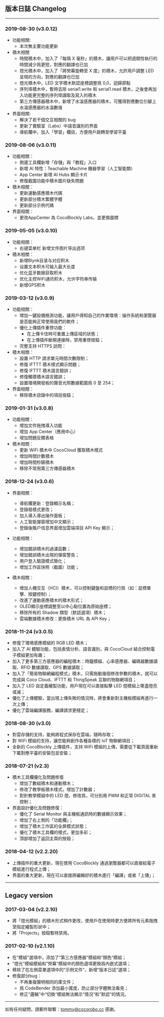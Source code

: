 ## 版本日誌 Changelog
- - -
### 2019-08-30 (v3.0.12)

* 功能相關:
    * 本次無主要功能更新
* 積木相關
    * 時間積木中，加入了「每隔 X 毫秒」的積木，讓用戶可以把週期性執行的時間減少爲更短，對應的翻譯也已加
    * 燈光積木中，加入了「將熒幕旋轉至 X 度」的積木，允許用戶調整 LED 呈現的方向，對應的翻譯也已加
    * 燈光積木中，LED 文字積木默認座標調整爲 0,0，迴歸原點
    * 序列埠積木中，暫時去除 serial1.write 和 serial1.read 積木，之後會再加入功能更完整的序列埠讀取及寫入的積木
    * 第三方傳感器積木中，新增了水溫感應器的積木，可獲得對應數位引腳上水溫感應器的水溫數值
* 界面相關:
    * 解決了若干個交互相關的 bug
    * 更新了實驗室（Labs）中語音識別的界面
    * 導航欄中，加入「學習」欄目，方便用戶跳轉至學習平臺

### 2019-08-06 (v3.0.11)

* 功能相關：
    * 側邊工具欄新增「存儲」與「教程」入口
    * 新增 AI 特性：Teachable Machine 機器學習（人工智能類）
    * App Center 新增 AI Hubs 顯示卡片
    * 修復截圖功能中積木圖片缺失問題
* 積木相關：
    * 更新運動感應積木代碼
    * 更新部分積木繁體字體
    * 更新部分示例代碼
* 界面相關：
    * 更改AppCenter 為 CocoBlockly Labs，並更換圖標

### 2019-05-05 (v3.0.10)

* 功能相關：
    * 右键菜单栏 新增文件图片导出选项
* 積木相關：
    * 新增Blynk目录与对应积木
    * 设置文本积木可输入最大长度
    * 优化蓝牙数据获取积木
    * 优化主控WiFi通讯积木，允许字符串传输
    * 新增GPS积木

### 2019-03-12 (v3.0.9)

* 功能相關：
    * 增加一鍵設備檢測功能，讓用戶得知自己的作業環境：操作系統和瀏覽器是否能夠正常使用我們的軟件；
    * 優化上傳插件重啓功能：
        * 在上傳卡住時可重置上傳區域的狀態；
        * 在上傳插件斷開連接時，禁用重啓按鈕；
    * 完整支持 HTTPS 訪問：
* 積木相關：
    * 設置 HTTP 請求單元時間次數限制；
    * 修復 IFTTT 積木樣式顯示問題；
    * 修復 IFTTT 積木語言錯誤；
    * 修復觸摸積木語言錯誤；
    * 設置環境開發板的聲音光照數據範圍爲 0 至 254；
* 界面相關：
    * 移除積木目錄中的項目按鈕；

### 2019-01-31 (v3.0.8)

* 功能相關：
    * 增加文件拖拽導入功能
    * 增加 App Center（應用中心）
    * 增加問題反饋表格
* 積木相關：
    * 更新 WiFi 積木中 CocoCloud 獲取積木樣式
    * 增加時間計數積木
    * 增加時間秒錶積木
    * 移除不常用第三方傳感器積木

### 2018-12-24 (v3.0.6)

* 界面相關：
    * 導航欄更新：登錄顯示名稱；
    * 登錄框樣式更改；
    * 加入導入導出操作面板；
    * 人工智能彈窗增加中文顯示；
    * 登錄後賬户信息界面增加雲端項目 API Key 顯示；

* 功能相關：
    * 增加錯誤積木的過濾函數；
    * 增加錯誤積木出現的彈窗警告；
    * 用户登入驗證模式簡化；
    * 增加工作區快照（截圖）功能；

* 積木相關：
    * 增加人機交互（HCI）積木，可以控制鍵盤和鼠標的行爲（如：鼠標單擊、按鍵控制）；
    * 改進了運動感應積木的積木形式；
    * OLED顯示座標調整至以中心點位置為原始座標；
    * 移除所有的 Shadow 類型（默認選項）積木；
    * 雲端數據積木修改：更換積木 URL 為 API Key；

### 2018-11-24 (v3.0.5)

* 修復了環境感應模組的 RGB LED 積木；
* 加入了 AI 體驗功能，包括表情分析、語音識別，與 CocoCloud 結合控制電子模組更加有趣；
* 加入了更多第三方感應器的編程積木：時鐘模組、心率感應器、編碼器數據讀取、RFID 數據讀取、GPS 數據讀取；
* 加入了「簡易物聯網編程模式」積木，只需拖動幾個修改參數的積木，就可以完成與 Coco Cloud、IFTTT 和 ThingSpeak 互聯的物聯網項目；
* 加入了 LED 自定義繪製功能，用戶現在可以直接點擊 LED 燈模組上哪盞燈亮或滅；
* 優化了上傳體驗，當出現上傳失敗的情況時，將會重新對主機板模組再進行一次上傳；
* 優化了雲端編譯服務，編譯請求更穩定；

### 2018-08-30 (v3.0)

* 對雲存儲的支持，能夠將程式保存在雲端，隨時存取；
* 對 WiFi 模組的支持，讓您能夠創作各種各樣的 IoT 物聯網項目；
* 全新的 CocoBlockly 上傳插件，支持 WiFi 模組的上傳，需要從下載頁面重新下載對應平臺的安裝包並安裝；

### 2018-07-21 (v2.3)
* 積木工具欄優化及問題修復
	* 增加了數組積木和運動積木；
	* 修改了教學板積木樣式，增加了計數器；
	* 對針教學模組中的 LED 燈，修改爲，可分別用 PWM 和正常 DIGITAL 來控制；
* 界面設計優化及問題修復：
	* 優化了 Serial Monitor 與主機板通訊時的數據顯示效果；
	* 增加了右上側的「功能欄」；
	* 增加了積木工作區的全屏模式狀態；
	* 優化了積木工具欄的樣式，更加多彩；
	* 頂部增加了返回主頁的按鈕；

### 2018-04-12 (v2.2.20)

* 上傳插件的重大更新，現在使用 CocoBlockly 通過瀏覽器都可以直接給電子模組進行程式上傳；
* 界面的重大更新，現在可以直接將編輯好的積木進行「編譯」或者「上傳」；

- - -
## Legacy version

### 2017-03-04 (v2.2.10)

* 將「燈光模組」的積木形式稍作更改，使用戶在使用時更方便將所有元素拖拽至指定繪製形狀中；
* 將「Projects」按鈕暫時禁用。

### 2017-02-10 (v2.1.10)

* 在“模組”選項中，添加了“第三方感應器”模組和“顏色“模組；
* ”燈光“模組模組和”熒幕“模組中的顏色選項更換爲內嵌式選項；
* 移除了在左側菜單選項中的”示例文件“，新增“版本日誌”選項；
* 修復部分bug：
	* 不再重複聲明相同的庫文件；
	* 爲 CodeBender 添加最小寬度，防止部分字體無法看見；
	* 修正“邏輯”中“切換“模組無法顯示”情況“和”默認“的情況。

- - -

如有任何疑問，請郵件聯繫：tommy@cocorobo.cc 感謝。

